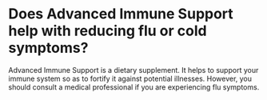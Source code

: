 # Does Advanced Immune Support help with reducing flu or cold symptoms?

Advanced Immune Support is a dietary supplement. It helps to support your immune system so as to fortify it against potential illnesses. However, you should consult a medical professional if you are experiencing flu symptoms.